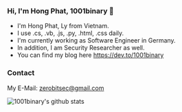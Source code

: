 ### Hi, I'm Hong Phat, 1001binary 👋

- I'm Hong Phat, Ly from Vietnam.
- I use .cs, .vb, .js, .py, .html, .css daily.
- I'm currently working as Software Engineer in Germany.
- In addition, I am Security Researcher as well.
- You can find my blog here https://dev.to/1001binary

### Contact
My E-Mail: zerobitsec@gmail.com

![1001binary's github stats](https://github-readme-stats.vercel.app/api?username=1001binary&show_icons=true)
